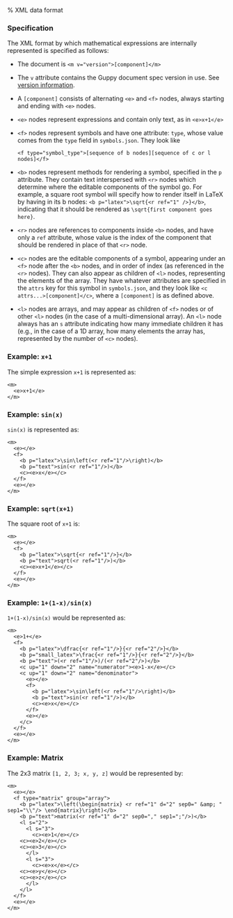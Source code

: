 % XML data format

### Specification

The XML format by which mathematical expressions are internally
represented is specified as follows:

* The document is `<m v="version">[component]</m>`

* The `v` attribute contains the Guppy document spec version in use.
  See [version information](./version.html).

* A `[component]` consists of alternating `<e>` and `<f>` nodes, always
  starting and ending with `<e>` nodes.

* `<e>` nodes represent expressions and contain only text, as in
  `<e>x+1</e>`

* `<f>` nodes represent symbols and have one attribute: `type`, whose
  value comes from the `type` field in `symbols.json`.  They look like
  ```
  <f type="symbol_type">[sequence of b nodes][sequence of c or l nodes]</f>
  ```

* `<b>` nodes represent methods for rendering a symbol, specified in
  the `p` attribute.  They contain text interspersed with `<r>` nodes
  which determine where the editable components of the symbol go.  For
  example, a square root symbol will specify how to render itself in
  LaTeX by having in its b nodes: `<b p="latex">\sqrt{<r ref="1" />}</b>`,
  indicating that it should be rendered as `\sqrt{first component goes here}`.

* `<r>` nodes are references to components inside `<b>` nodes, and
  have only a `ref` attribute, whose value is the index of the
  component that should be rendered in place of that `<r>` node.

* `<c>` nodes are the editable components of a symbol, appearing under
  an `<f>` node after the `<b>` nodes, and in order of index (as
  referenced in the `<r>` nodes).  They can also appear as children of
  `<l>` nodes, representing the elements of the array.  They have
  whatever attributes are specified in the `attrs` key for this symbol
  in `symbols.json`, and they look like `<c attrs...>[component]</c>`,
  where a `[component]` is as defined above.
  
* `<l>` nodes are arrays, and may appear as children of `<f>` nodes or
  of other `<l>` nodes (in the case of a multi-dimensional array).  An
  `<l>` node always has an `s` attribute indicating how many immediate
  children it has (e.g., in the case of a 1D array, how many elements
  the array has, represented by the number of `<c>` nodes).

### Example: `x+1`

The simple expression `x+1` is represented as:

```
<m>
  <e>x+1</e>
</m>
```

### Example: `sin(x)`

`sin(x)` is represented as: 

```
<m>
  <e></e>
  <f>
    <b p="latex">\sin\left(<r ref="1"/>\right)</b>
    <b p="text">sin(<r ref="1"/>)</b>
    <c><e>x</e></c>
  </f>
  <e></e>
</m>
```

### Example: `sqrt(x+1)`

The square root of `x+1` is:

```
<m>
  <e></e>
  <f>
    <b p="latex">\sqrt{<r ref="1"/>}</b>
    <b p="text">sqrt(<r ref="1"/>)</b>
    <c><e>x+1</e></c>
  </f>
  <e></e>
</m>
```

### Example: `1+(1-x)/sin(x)`

`1+(1-x)/sin(x)` would be represented as:

```
<m>
  <e>1+</e>
  <f>
    <b p="latex">\dfrac{<r ref="1"/>}{<r ref="2"/>}</b>
    <b p="small_latex">\frac{<r ref="1"/>}{<r ref="2"/>}</b>
    <b p="text">(<r ref="1"/>)/(<r ref="2"/>)</b>
    <c up="1" down="2" name="numerator"><e>1-x</e></c>
    <c up="1" down="2" name="denominator">
      <e></e>
      <f>
        <b p="latex">\sin\left(<r ref="1"/>\right)</b>
        <b p="text">sin(<r ref="1"/>)</b>
        <c><e>x</e></c>
      </f>
      <e></e>
    </c>
  </f>
  <e></e>
</m>
```

### Example: Matrix

The 2x3 matrix `[1, 2, 3; x, y, z]` would be represented by:


```
<m>
  <e></e>
  <f type="matrix" group="array">
    <b p="latex">\left(\begin{matrix} <r ref="1" d="2" sep0=" &amp; " sep1="\\"/> \end{matrix}\right)</b>
    <b p="text">matrix(<r ref="1" d="2" sep0="," sep1=";"/>)</b>
    <l s="2">
      <l s="3">
        <c><e>1</e></c>
	<c><e>2</e></c>
	<c><e>3</e></c>
      </l>
      <l s="3">
        <c><e>x</e></c>
	<c><e>y</e></c>
	<c><e>z</e></c>
      </l>
    </l>
  </f>
  <e></e>
</m>
```
